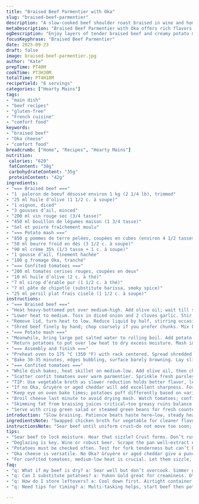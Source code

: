 ```yaml
---
title: "Braised Beef Parmentier with Oka"
slug: "braised-beef-parmentier"
description: "A slow-cooked beef shoulder roast braised in wine and homemade stock, shredded and baked under a garlicky potato mash with melted Oka cheese. Finished with spiced maple-glazed cherry tomatoes for a sharp contrast. Layers of bold umami, creamy textures, and vibrant bursts from the confit tomatoes offer a rustic yet refined dish. Technique-driven, precise reductions, efficient braising, and griddled cheese topping ensure a hearty meal free from gluten, nuts, and eggs."
metaDescription: "Braised Beef Parmentier with Oka offers rich flavors in each layer; a hearty dish with tender beef and crispy cheese, elevated by confited tomatoes."
ogDescription: "Enjoy layers of tender braised beef and creamy potato mash topped with melted Oka cheese. A rustic yet refined dish bursting with flavor."
focusKeyphrase: "Braised Beef Parmentier"
date: 2025-09-23
draft: false
image: braised-beef-parmentier.jpg
author: "Kate"
prepTime: PT40M
cookTime: PT3H30M
totalTime: PT4H10M
recipeYield: "6 servings"
categories: ["Hearty Mains"]
tags:
- "main dish"
- "beef recipes"
- "gluten-free"
- "French cuisine"
- "comfort food"
keywords:
- "braised beef"
- "Oka cheese"
- "comfort food"
breadcrumb: ["Home", "Recipes", "Hearty Mains"]
nutrition: 
 calories: "620"
 fatContent: "38g"
 carbohydrateContent: "35g"
 proteinContent: "42g"
ingredients:
- "=== Braised beef ==="
- "1  paleron de boeuf désossé environ 1 kg (2 1/4 lb), trimmed"
- "25 ml huile d’olive (1 1/2 c. à soupe)"
- "1 oignon, diced"
- "3 gousses d’ail, minced"
- "200 ml vin rouge sec (3/4 tasse)"
- "450 ml bouillon de légumes maison (1 3/4 tasse)"
- "Sel et poivre fraîchement moulu"
- "=== Potato mash ==="
- "850 g pommes de terre pelées, coupées en cubes (environ 4 1/2 tasses)"
- "50 ml beurre froid en dés (3 1/2 c. à soupe)"
- "90 ml crème 35% (1/3 tasse + 1 c. à soupe)"
- "1 gousse d’ail, finement hachée"
- "180 g fromage Oka, tranché"
- "=== Confited tomatoes ==="
- "200 ml tomates cerises rouges, coupées en deux"
- "10 ml huile d’olive (2 c. à thé)"
- "7 ml sirop d’érable pur (1 1/2 c. à thé)"
- "7 ml pâte de chipotle (substitute harissa, smoky spice)"
- "25 ml persil plat frais ciselé (1 1/2 c. à soupe)"
instructions:
- "=== Braised beef ==="
- "Heat heavy-bottomed pot over medium-high. Add olive oil; wait till shimmers. Pat beef dry, season liberally with salt and pepper. Sear each side until deep brown crust forms, 2-3 minutes per face; listen to sizzle, see caramelization. Remove, rest aside on plate."
- "Lower heat to medium. Toss in diced onion and 2 cloves garlic. Stir until translucent, roughly 5 minutes. Deglaze pot with red wine, scraping fond with wooden spoon – aroma sharp and fragrant. Bring to boil., then add vegetable broth. Submerge beef again, partially covered. Simmer gently (not boiling hard!) for 2 hrs 15 mins, lid on. Peek at juices–should bubble quietly, meat loose."
- "Remove lid, turn heat to low. Reduce liquid by half, stirring occasionally to prevent scorching, about 35-40 minutes. Meat must shred with gentle prod of a fork. Take beef out, let cool slightly. Strain juices into rectangular ceramic dish roughly 28x23 cm. Skim excess fat from surface."
- "Shred beef finely by hand; chop coarsely if you prefer chunks. Mix beef well with reduced broth, ensuring moist texture. Set aside."
- "=== Potato mash ==="
- "Meanwhile, bring large pot salted water to rolling boil. Add potato cubes, cook 20-25 minutes till fork tender–check often to avoid falling apart. Drain thoroughly."
- "Return potatoes to pot over low heat to dry excess moisture. Mash immediately with cold butter cubes–helps steam evaporate, butter emulsifies. Warm cream and garlic separately; fold into mash gradually. Season with salt and pepper to taste. Consistency should hold shape but remain whipped and airy."
- "=== Assembly and finish ==="
- "Preheat oven to 175 °C (350 °F) with rack centered. Spread shredded beef evenly in broth in baking dish. Cover with mashed potatoes, smooth surface carefully but firmly with spatula."
- "Bake 30-35 minutes, edges bubbling, surface barely browning. Lay sliced Oka cheese thickly across potato top. Switch grill setting; broil 4-6 minutes until cheese melts and blisters golden brown, watch closely — cheese burns fast. Remove, rest 10 minutes to set layers—important or potatoes slide."
- "=== Confited tomatoes ==="
- "While dish bakes, heat skillet on medium-low. Add olive oil, then cherry tomatoes cut-side down. Let them gently sizzle without stirring much, about 7 minutes. Drizzle in maple syrup and chipotle paste, stir lightly to coat. Cook another 4-5 minutes until tomatoes just collapse, skins wrinkle, juices thicken slightly."
- "Scatter confit tomatoes over warm parmentier. Sprinkle fresh parsley atop for bright color and herbal freshness. Serve immediately."
- "TIP: Use vegetable broth as slower reduction holds better flavor, less fat than chicken broth. Cream substitutes: half & half or whole milk but avoid skim; adjust butter quantities accordingly."
- "If no Oka, Gruyère or aged cheddar will add excellent sharpness. For gentler heat swap chipotle for mild smoked paprika."
- "Keep eye on oven bake times; potatoes puff differently based on variety and size. When shred beef: shredding while warm retains moisture; cool too much and meat clumps."
- "Broil cheese last minute to avoid drying mash. Watch tomatoes; confit slowly to intensify flavor without breaking down completely."
- "Skimming fat from braising juices critical—too greasy ruins balance. Prefer easier deglazing? Replace red wine with robust beer, same quantity."
- "Serve with crisp green salad or steamed green beans for fresh counterpoint."
introduction: "Slow braising. Patience beats haste here—low, steady heat draws beef’s deep flavor and tender pull apart texture. Browning creates the complex aroma base; don’t rush or crowd the pan. Layer in garlic and onions for sweetness, wine deglazing unlocks fond into rich sauce. Reduction thickens, concentrates flavor–vital to watch, don’t let scorch or evaporate dry. Potato mash with butter and cream adds silky richness against chewy beef. Garlic in mash wakes it up. Oka cheese—a Quebec classic—melts creamy with a pungent bite; thick slices broiled to bubbly gold. Tomatoes slow-cooked with maple and chipotle offer sweet-smoky balance, fresh parsley adds brightness. Timing key: confit tomatoes labeled “just right” when skins wrinkle but still holding shape; avoid turning mushy. Layer firmly but gently - so you keep structure and moisture. Resting after oven crucial: flavors settle and finish melding. This layering of textures and bold notes, simple components, nuanced steps. Approach methodical, learn the signals. Never underestimate finishing steps. Shift ingredients to match pantry but keep basic techniques intact. Watch and trust senses."
ingredientsNote: "Swapped chicken broth for vegetable for cleaner flavor and less grease; helps better reduction consistency. Reduced beef weight by about 15% for shorter cook time; still moist. Added chipotle in place of harissa for smoky heat rather than North African spice note. Cream replaced milk partially for silkier mash texture. Butter quantity cut slightly to balance fat from cheese and braising fat residue. Sliced Oka used generously to keep topping intact under broiler, melts uniformly without drying. Potatoes chosen medium starch (like Yukon Gold) for creamy mash that holds shape better under heat. Garlic quantities adjusted—extra in braise, fine minced in mash to balance punch and aroma. Maple syrup amount cut down compared to original for subtler sweetness with chipotle. Olive oil slightly reduced to prevent overpowering cooking fat. Parsley added fresh at end to brighten dish and cut richness. Suggested substitutions in notes for accessibility and flavor tweaks without damage to technique. Avoid nuts, gluten, eggs entirely; no cross contamination suggested in cooking methods."
instructionsNote: "Sear beef until uniform crust—do not move too soon; crust locks juices. Keep heat medium-high for crust without burning. Deglazing with wine after onions soften is essential to extract flavor stuck to pan. Let wine reduce partially before adding broth to avoid bitter raw alcohol taste. Simmer beef gently to breakdown collagen; constant simmer, not boil, keeps meat tender and moist. Cover during initial braise captures steam, helps even cooking. Reduction uncovered concentrates juices and thickens sauce; watch for aroma changes and viscosity cues. Beef shredding best warm to semi-warm for shredding ease and moisture retention. Drain pot juices and degrease with spoon or chilled fat solidification and remove surface before mixing with shred. Kidney or celery root mash possible but potato better for balance here. Boiling potatoes until tender but not mushy prevents gluey mash; dry potatoes before mashing to prevent wateriness. Use cold butter to emulsify and firm up mash texture, adding cream warms gently without making thin. Layer meat and mash firmly to keep form but avoid pounding which breaks fibers. Bake until edges bubble and smell toasted. Arrange cheese slices overlapping generously for even melting; broil only at end—cheese under heat too long gets grainy or oily. Confiting tomatoes hot and slow keeps skin intact yet releases juices and softens interiors—stir gently to avoid bursting. Toasted maple syrup before adding chipotle paste lets sugars caramelize subtly. Finish with fresh parsley to cut fat and add color. Rest final dish at least 10 minutes covered loosely with foil to firm layers and let gravy redistribute. Best served hot but not molten. Correct timing balance between steps key for layered flavors and textures."
tips:
- "Sear beef to lock moisture. Hear that sizzle? Crust forms. Don’t rush—wait 2-3 minutes each side. Deep brown means flavor holds strong."
- "Deglazing is key. Wine or robust beer. Scrape the pan well—extract everything. Let it boil fully before broth enters. Avoid bitterness."
- "Potatoes must be checked often. Test for fork tenderness but can’t be mushy. Drain and dry excess moisture—dry before mashing."
- "Oka cheese is versatile. No Oka? Gruyère or aged cheddar give a punch. Watch the broil; cheese can burn quickly. Golden brown, take out."
- "For confited tomatoes, medium-low heat is crucial. Let them sizzle, skins wrinkle but hold shape. Caramelize lightly with syrup and chipotle."
faq:
- "q: What if my beef is dry? a: Sear well but don’t overcook. Simmer gently after. Reduce correctly, avoid dryness. Check heat."
- "q: Can I substitute potatoes? a: Yukon Gold great for creaminess. Others may be mushy. Maintain temperature for good mashing."
- "q: How do I store leftovers? a: Cool down first. Airtight container preferred. Refrigerate; last 3-4 days. Reheat slowly."
- "q: Need tips for timing? a: Multi-tasking helps, start beef then potatoes. Use sensory cues; smell changes, bubbling sound for readiness."

---
```

